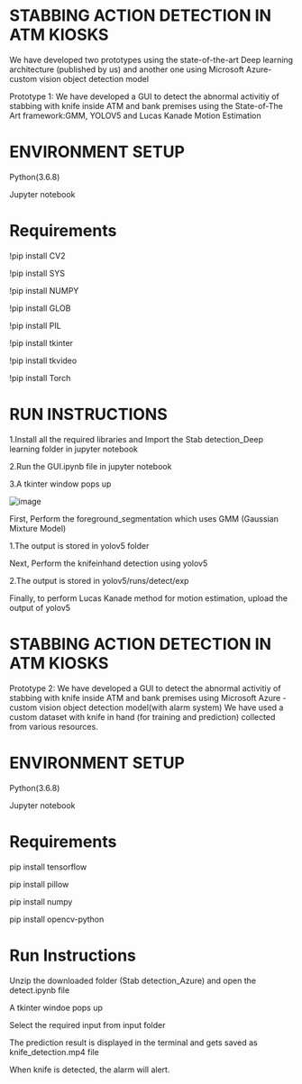#  STABBING ACTION DETECTION IN ATM KIOSKS
We have developed two prototypes using the state-of-the-art Deep learning architecture (published by us) and another one using Microsoft Azure-custom vision object detection model

Prototype 1:
We have developed a GUI to detect the abnormal activitiy of stabbing with knife inside ATM and bank premises using the State-of-The Art framework:GMM, YOLOV5 and Lucas Kanade Motion Estimation

# ENVIRONMENT SETUP
Python(3.6.8)

Jupyter notebook
  # Requirements
!pip install CV2

!pip install SYS

!pip install NUMPY

!pip install GLOB

!pip install PIL

!pip install tkinter

!pip install tkvideo

!pip install Torch


# RUN INSTRUCTIONS

1.Install all the required libraries and Import the Stab detection_Deep learning folder in jupyter notebook

2.Run the GUI.ipynb file in jupyter notebook

3.A tkinter window pops up

![image](https://user-images.githubusercontent.com/53227455/199953814-aa23a221-23f7-4420-a2d8-8da5d2dbc682.png)

First, Perform the foreground_segmentation which uses GMM (Gaussian Mixture Model) 

  1.The output is stored in yolov5 folder 
	
Next, Perform the knifeinhand detection using yolov5

  2.The output is stored in yolov5/runs/detect/exp 
	
Finally, to perform Lucas Kanade method for motion estimation, upload the output of yolov5

#  STABBING ACTION DETECTION IN ATM KIOSKS
Prototype 2:
We have developed a GUI to detect the abnormal activitiy of stabbing with knife inside ATM and bank premises using Microsoft Azure - custom vision object detection model(with alarm system)
We have used a custom dataset with knife in hand (for training and prediction) collected from various resources.

# ENVIRONMENT SETUP
Python(3.6.8)

Jupyter notebook

  # Requirements
  
  pip install tensorflow
  
  pip install pillow
  
  pip install numpy
  
  pip install opencv-python
  
  # Run Instructions
   
   Unzip the downloaded folder (Stab detection_Azure) and open the detect.ipynb file 
   
   A tkinter windoe pops up
   
   Select the required input from input folder 
   
   The prediction result is displayed in the terminal and gets saved as knife_detection.mp4 file
   
   When knife is detected, the alarm will alert.
